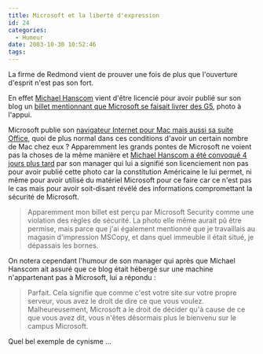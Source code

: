 ```yaml
---
title: Microsoft et la liberté d'expression
id: 24
categories:
  - Humeur
date: 2003-10-30 10:52:46
tags:
---
```


La firme de Redmond vient de prouver une fois de plus que l'ouverture d'esprit n'est pas son fort.

En effet [Michael Hanscom](http://www.michaelhanscom.com/about.html) vient d'être licencié pour avoir publié sur son blog un [billet mentionnant que Microsoft se faisait livrer des G5](http://www.michaelhanscom.com/eclecticism/2003/10/even_microsoft_.html), photo à l'appui.

Microsoft publie son [navigateur Internet pour Mac mais aussi sa suite Office](http://www.microsoft.com/catalog/navigation.asp?subid=22&amp;nv=10), quoi de plus normal dans ces conditions d'avoir un certain nombre de Mac chez eux ? Apparemment les grands pontes de Microsoft ne voient pas la choses de la même manière et [Michael Hanscom a été convoqué 4 jours plus tard](http://www.michaelhanscom.com/eclecticism/2003/10/of_blogging_and.html) par son manager qui lui a signifié son licenciement non pas pour avoir publié cette photo car la constitution Américaine le lui permet, ni même pour avoir utilisé du matériel Microsoft pour ce faire car ce n'est pas le cas mais pour avoir soit-disant révélé des informations compromettant la sécurité de Microsoft.
 > Apparemment mon billet est perçu par Microsoft Security comme une violation des règles de sécurité. La photo elle même aurait pû être permise, mais parce que j'ai également mentionné que je travaillais au magasin d'impression MSCopy, et dans quel immeuble il était situé, je dépassais les bornes. 

On notera cependant l'humour de son manager qui après que Michael Hanscom ait assuré que ce blog était hébergé sur une machine n'appartenant pas à Microsoft, lui a répondu :
 > Parfait. Cela signifie que comme c'est votre site sur votre propre serveur, vous avez le droit de dire ce que vous voulez. Malheureusement, Microsoft a le droit de décider qu'à cause de ce que vous avez dit, vous n'êtes désormais plus le bienvenu sur le campus Microsoft. 

Quel bel exemple de cynisme …